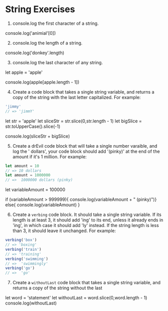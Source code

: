 # String Exercises

1. console.log the first character of a string.

console.log('animial'[0])

2. console.log the length of a string.

console.log('donkey'.length)

3. console.log the last character of any string.

let apple = 'apple'

console.log(apple[apple.length - 1])

4. Create a code block that takes a single string variable, and returns a copy of the string with the last letter capitalized. For example:

```js
'jimmy'
// => 'jimmY'
```


let str = 'apple'
let sliceStr = str.slice(0,str.length - 1)
let bigSlice = str.toUpperCase().slice(-1)

console.log(sliceStr + bigSlice)



5. Create a drEvil code block that will take a single number varaible, and log the '<variablbeAmount> dollars',
your code block should add '(pinky)' at the end of the amount if it's 1 million. For example:

```js
let amount = 10
// => 10 dollars
let amount = 1000000
// =>  1000000 dollars (pinky)
```

let variableAmount = 100000

if (variableAmount > 999999){
console.log(variableAmount + " (pinky)")}
else{
  console.log(variableAmount)
}

6. Create a `verbing` code block. It should take a single string variable. If its length is at least 3, it should add 'ing' to its end, unless it already ends in 'ing', in which case it should add 'ly' instead. If the string length is less than 3, it should leave it unchanged.
For example:

```js
verbing('box')
// => 'boxing'
verbing('train')
// => 'training'
verbing('swimming')
// =>  'swimmingly'
verbing('go')
// =>  'go'
```

7. Create a `withoutLast` code block that takes a single string variable, and returns a copy of the string without the  last

let word = 'statement'
let withoutLast = word.slice(0,word.length - 1)
console.log(withoutLast)
